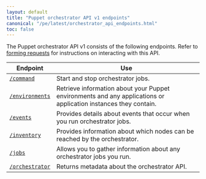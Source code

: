 ```yaml
---
layout: default
title: "Puppet orchestrator API v1 endpoints"
canonical: "/pe/latest/orchestrator_api_endpoints.html"
toc: false
---
```


The Puppet orchestrator API v1 consists of the following endpoints. Refer to [forming requests](./orchestrator_api_requests.html) for instructions on interacting with this API.


Endpoint | Use
---------|---------------
[`/command`](./orchestrator_api_commands.html) | Start and stop orchestrator jobs.
[`/environments`](./orchestrator_api_environments.html) | Retrieve information about your Puppet environments and any applications or application instances they contain.
[`/events`](./orchestrator_api_events.html) | Provides details about events that occur when you run orchestrator jobs.
[`/inventory`](./orchestrator_api_inventory.html) | Provides information about which nodes can be reached by the orchestrator.
[`/jobs`](./orchestrator_api_jobs.html) | Allows you to gather information about any orchestrator jobs you run.
[`/orchestrator`](./orchestrator_api_root.html) | Returns metadata about the orchestrator API.



